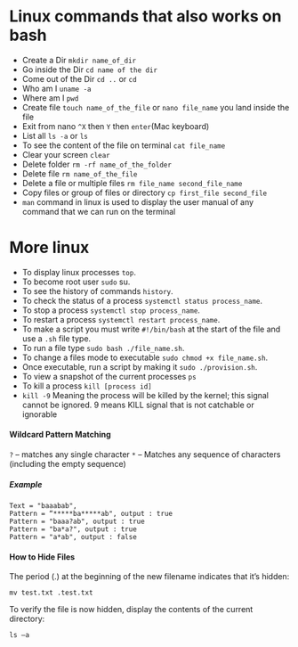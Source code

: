 # Linux commands that also works on bash
- Create a Dir `mkdir name_of_dir`
- Go inside the Dir `cd name of the dir`
- Come out of the Dir `cd ..` or ``cd``
- Who am I `uname -a`
- Where am I `pwd`
- Create file `touch name_of_the_file` or `nano file_name` you land inside the file
- Exit from nano `^X` then `Y` then `enter`(Mac keyboard)
- List all `ls -a` or `ls`
- To see the content of the file on terminal `cat file_name`
- Clear your screen `clear`
- Delete folder `rm -rf name_of_the_folder`
- Delete file `rm name_of_the_file`
- Delete a file or multiple files `rm file_name second_file_name`
- Copy files or group of files or directory `cp first_file second_file`
- `man` command in linux is used to display the user manual of any command that we can run on the terminal

# More linux
- To display linux processes `top`.
- To become root user `sudo` su.
- To see the history of commands `history`.
- To check the status of a process `systemctl status process_name`.
- To stop a process `systemctl stop process_name`.
- To restart a process `systemctl restart process_name`.
- To make a script you must write `#!/bin/bash` at the start of the file and use a `.sh` file type.
- To run a file type `sudo bash ./file_name.sh`.
- To change a files mode to executable `sudo chmod +x file_name.sh`.
- Once executable, run a script by making it `sudo ./provision.sh`.
- To view a snapshot of the current processes `ps`
- To kill a process `kill [process id]`
- `kill -9` Meaning the process will be killed by the kernel; this signal cannot be ignored. 9 means KILL signal that is not catchable or ignorable

#### Wildcard Pattern Matching
`?` – matches any single character 
`*` – Matches any sequence of characters (including the empty sequence)
##### Example
```
Text = "baaabab",
Pattern = “*****ba*****ab", output : true
Pattern = "baaa?ab", output : true
Pattern = "ba*a?", output : true
Pattern = "a*ab", output : false 
```

#### How to Hide Files
The period (.) at the beginning of the new filename indicates that it’s hidden:
```
mv test.txt .test.txt
```
To verify the file is now hidden, display the contents of the current directory:

```
ls –a
```

